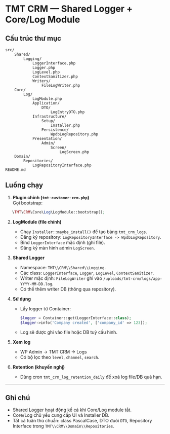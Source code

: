 # TMT CRM — Shared Logger + Core/Log Module

## Cấu trúc thư mục

```Folder
src/
    Shared/
        Logging/
            LoggerInterface.php
            Logger.php
            LogLevel.php
            ContextSanitizer.php
            Writers/
                FileLogWriter.php
    Core/
        Log/
            LogModule.php
            Application/
                DTO/
                    LogEntryDTO.php
            Infrastructure/
                Setup/
                    Installer.php
                Persistence/
                    WpdbLogRepository.php
            Presentation/
                Admin/
                    Screen/
                        LogScreen.php
    Domain/
        Repositories/
            LogRepositoryInterface.php
README.md

```

## Luồng chạy

1. **Plugin chính (`tmt-customer-crm.php`)**  
   Gọi bootstrap:

```php
   \TMT\CRM\Core\Log\LogModule::bootstrap();
```

2. **LogModule (file chính)**  
   - Chạy `Installer::maybe_install()` để tạo bảng `tmt_crm_logs`.  
   - Đăng ký repository: `LogRepositoryInterface -> WpdbLogRepository`.  
   - Bind `LoggerInterface` mặc định (ghi file).  
   - Đăng ký màn hình admin `LogScreen`.  

3. **Shared Logger**  
   - Namespace: `TMT\\CRM\\Shared\\Logging`.  
   - Các class: `LoggerInterface`, `Logger`, `LogLevel`, `ContextSanitizer`.  
   - Writer mặc định: `FileLogWriter` ghi vào `/uploads/tmt-crm/logs/app-YYYY-MM-DD.log`.  
   - Có thể thêm writer DB (thông qua repository).  

4. **Sử dụng**  
   - Lấy logger từ Container:

     ```php
     $logger = Container::get(LoggerInterface::class);
     $logger->info('Company created', ['company_id' => 123]);
     ```

   - Log sẽ được ghi vào file hoặc DB tuỳ cấu hình.  

5. **Xem log**  
   - WP Admin → TMT CRM → Logs  
   - Có bộ lọc theo `level`, `channel`, `search`.  

6. **Retention (khuyến nghị)**  
   - Dùng cron `tmt_crm_log_retention_daily` để xoá log file/DB quá hạn.  

---

## Ghi chú

- Shared Logger hoạt động kể cả khi Core/Log module tắt.  
- Core/Log chủ yếu cung cấp UI và Installer DB.  
- Tất cả tuân thủ chuẩn: class PascalCase, DTO đuôi `DTO`, Repository Interface trong `TMT\\CRM\\Domain\\Repositories`.  
